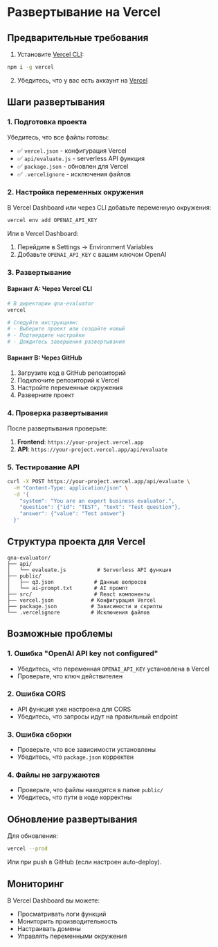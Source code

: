 # Развертывание на Vercel

## Предварительные требования

1. Установите [Vercel CLI](https://vercel.com/docs/cli):
```bash
npm i -g vercel
```

2. Убедитесь, что у вас есть аккаунт на [Vercel](https://vercel.com)

## Шаги развертывания

### 1. Подготовка проекта

Убедитесь, что все файлы готовы:
- ✅ `vercel.json` - конфигурация Vercel
- ✅ `api/evaluate.js` - serverless API функция
- ✅ `package.json` - обновлен для Vercel
- ✅ `.vercelignore` - исключения файлов

### 2. Настройка переменных окружения

В Vercel Dashboard или через CLI добавьте переменную окружения:

```bash
vercel env add OPENAI_API_KEY
```

Или в Vercel Dashboard:
1. Перейдите в Settings → Environment Variables
2. Добавьте `OPENAI_API_KEY` с вашим ключом OpenAI

### 3. Развертывание

#### Вариант A: Через Vercel CLI
```bash
# В директории qna-evaluator
vercel

# Следуйте инструкциям:
# - Выберите проект или создайте новый
# - Подтвердите настройки
# - Дождитесь завершения развертывания
```

#### Вариант B: Через GitHub
1. Загрузите код в GitHub репозиторий
2. Подключите репозиторий к Vercel
3. Настройте переменные окружения
4. Разверните проект

### 4. Проверка развертывания

После развертывания проверьте:

1. **Frontend**: `https://your-project.vercel.app`
2. **API**: `https://your-project.vercel.app/api/evaluate`

### 5. Тестирование API

```bash
curl -X POST https://your-project.vercel.app/api/evaluate \
  -H "Content-Type: application/json" \
  -d '{
    "system": "You are an expert business evaluator.",
    "question": {"id": "TEST", "text": "Test question"},
    "answer": {"value": "Test answer"}
  }'
```

## Структура проекта для Vercel

```
qna-evaluator/
├── api/
│   └── evaluate.js          # Serverless API функция
├── public/
│   ├── q3.json             # Данные вопросов
│   └── ai-prompt.txt       # AI промпт
├── src/                    # React компоненты
├── vercel.json            # Конфигурация Vercel
├── package.json           # Зависимости и скрипты
└── .vercelignore          # Исключения файлов
```

## Возможные проблемы

### 1. Ошибка "OpenAI API key not configured"
- Убедитесь, что переменная `OPENAI_API_KEY` установлена в Vercel
- Проверьте, что ключ действителен

### 2. Ошибка CORS
- API функция уже настроена для CORS
- Убедитесь, что запросы идут на правильный endpoint

### 3. Ошибка сборки
- Проверьте, что все зависимости установлены
- Убедитесь, что `package.json` корректен

### 4. Файлы не загружаются
- Проверьте, что файлы находятся в папке `public/`
- Убедитесь, что пути в коде корректны

## Обновление развертывания

Для обновления:
```bash
vercel --prod
```

Или при push в GitHub (если настроен auto-deploy).

## Мониторинг

В Vercel Dashboard вы можете:
- Просматривать логи функций
- Мониторить производительность
- Настраивать домены
- Управлять переменными окружения
